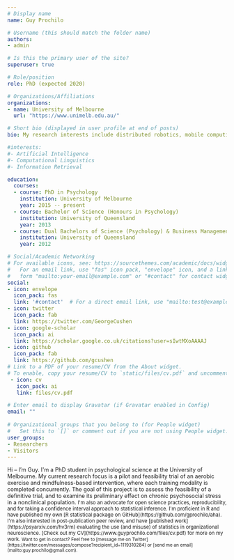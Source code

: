 ```yaml
---
# Display name
name: Guy Prochilo

# Username (this should match the folder name)
authors:
- admin

# Is this the primary user of the site?
superuser: true

# Role/position
role: PhD (expected 2020)

# Organizations/Affiliations
organizations:
- name: University of Melbourne
  url: "https://www.unimelb.edu.au/"

# Short bio (displayed in user profile at end of posts)
bio: My research interests include distributed robotics, mobile computing and programmable matter.

#interests:
#- Artificial Intelligence
#- Computational Linguistics
#- Information Retrieval

education:
  courses:
  - course: PhD in Psychology
    institution: University of Melbourne
    year: 2015 -- present
  - course: Bachelor of Science (Honours in Psychology)
    institution: University of Queensland
    year: 2013
  - course: Dual Bachelors of Science (Psychology) & Business Management (Economics)
    institution: University of Queensland
    year: 2012

# Social/Academic Networking
# For available icons, see: https://sourcethemes.com/academic/docs/widgets/#icons
#   For an email link, use "fas" icon pack, "envelope" icon, and a link in the
#   form "mailto:your-email@example.com" or "#contact" for contact widget.
social:
- icon: envelope
  icon_pack: fas
  link: '#contact'  # For a direct email link, use "mailto:test@example.org".
- icon: twitter
  icon_pack: fab
  link: https://twitter.com/GeorgeCushen
- icon: google-scholar
  icon_pack: ai
  link: https://scholar.google.co.uk/citations?user=sIwtMXoAAAAJ
- icon: github
  icon_pack: fab
  link: https://github.com/gcushen
# Link to a PDF of your resume/CV from the About widget.
# To enable, copy your resume/CV to `static/files/cv.pdf` and uncomment the lines below.  
 - icon: cv
   icon_pack: ai
   link: files/cv.pdf

# Enter email to display Gravatar (if Gravatar enabled in Config)
email: ""
  
# Organizational groups that you belong to (for People widget)
#   Set this to `[]` or comment out if you are not using People widget.  
user_groups:
- Researchers
- Visitors
---
```


<span style="font-size:0.9em;">
Hi – I’m Guy. I'm a PhD student in psychological science at the University of Melbourne. My current research focus is a pilot and feasibility trial of an aerobic exercise and mindfulness-based intervention, where each training modality is completed concurrently. The goal of this project is to assess the feasibility of a definitive trial, and to examine its preliminary effect on chronic psychosocial stress in a nonclinical population.

<span style="font-size:0.9em;">
I'm also an advocate for open science practices, reproducibility, and for taking a confidence interval approach to statistical inference. I'm proficient in R and have published my own [R statistical package on GitHub](https://github.com/gprochilo/aha). I'm also interested in post-publication peer review, and have [published work](https://psyarxiv.com/hv3rm) evaluating the use (and misuse) of statistics in organizational neuroscience. [Check out my CV](https://www.guyprochilo.com/files/cv.pdf) for more on my work. 

<span style="font-size:0.9em;">
Want to get in contact? Feel free to [message me on Twitter](https://twitter.com/messages/compose?recipient_id=1119310284) or [send me an email](mailto:guy.prochilo@gmail.com).
</span>
